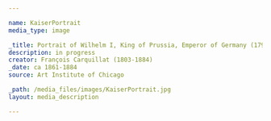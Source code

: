 ```yaml
---

name: KaiserPortrait
media_type: image

_title: Portrait of Wilhelm I, King of Prussia, Emperor of Germany (1797–1888)
description: in progress
creator: François Carquillat (1803-1884)
_date: ca 1861-1884
source: Art Institute of Chicago

_path: /media_files/images/KaiserPortrait.jpg 
layout: media_description

---
```

